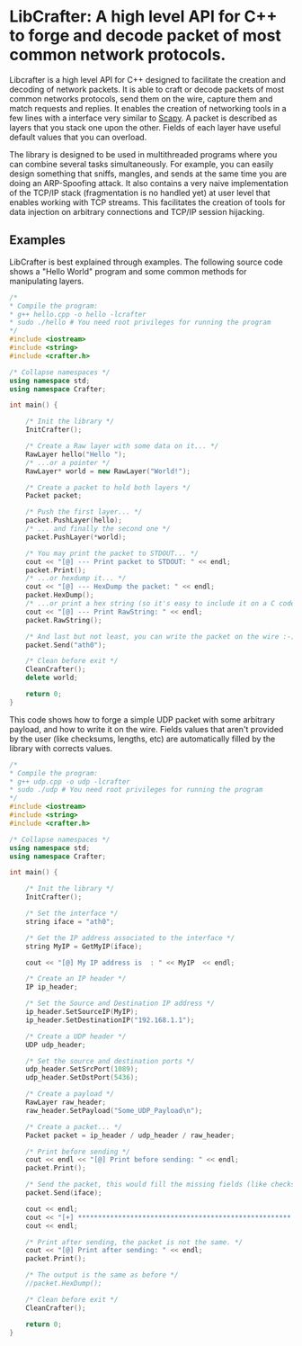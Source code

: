 LibCrafter: A high level API for C++ to forge and decode packet of most common network protocols.
==================================

Libcrafter is a high level API for C++ designed to facilitate the creation and 
decoding of network packets. It is able to craft or decode packets of most 
common networks protocols, send them on the wire, capture them and match 
requests and replies.
It enables the creation of networking tools in a few lines with a interface 
very similar to [Scapy](http://www.secdev.org/projects/scapy/). 
A packet is  described as layers that you stack one upon the other. Fields of 
each layer have useful default values that you can overload.

The library is designed to be used in multithreaded programs where you can 
combine several tasks simultaneously. For example, you can easily design 
something that sniffs, mangles, and sends at the same time you are doing 
an ARP-Spoofing attack.
It also contains a very naive implementation of the TCP/IP stack (fragmentation 
is no handled yet) at user level that enables working with TCP streams. This 
facilitates the creation of tools for data injection on arbitrary connections 
and TCP/IP session hijacking. 

Examples
--------

LibCrafter is best explained through examples. The following source code
shows a "Hello World" program and some common methods for manipulating layers.

```c++
/*
* Compile the program:
* g++ hello.cpp -o hello -lcrafter
* sudo ./hello # You need root privileges for running the program
*/
#include <iostream>
#include <string>
#include <crafter.h>

/* Collapse namespaces */
using namespace std;
using namespace Crafter;

int main() {

	/* Init the library */
	InitCrafter();

	/* Create a Raw layer with some data on it... */
	RawLayer hello("Hello ");
	/* ...or a pointer */
	RawLayer* world = new RawLayer("World!");

	/* Create a packet to hold both layers */
	Packet packet;

	/* Push the first layer... */
	packet.PushLayer(hello);
	/* ... and finally the second one */
	packet.PushLayer(*world);

	/* You may print the packet to STDOUT... */
	cout << "[@] --- Print packet to STDOUT: " << endl;
	packet.Print();
	/* ...or hexdump it... */
	cout << "[@] --- HexDump the packet: " << endl;
	packet.HexDump();
	/* ...or print a hex string (so it's easy to include it on a C code, or whatever). */
	cout << "[@] --- Print RawString: " << endl;
	packet.RawString();

	/* And last but not least, you can write the packet on the wire :-) */
	packet.Send("ath0");

	/* Clean before exit */
	CleanCrafter();
	delete world;

	return 0;
}
```
  
This code shows how to forge a simple UDP packet with some arbitrary payload, 
and how to write it on the wire. Fields values that aren't provided by the user
(like checksums, lengths, etc) are automatically filled by the library with
corrects values. 

```c++
/*
* Compile the program:
* g++ udp.cpp -o udp -lcrafter
* sudo ./udp # You need root privileges for running the program
*/
#include <iostream>
#include <string>
#include <crafter.h>

/* Collapse namespaces */
using namespace std;
using namespace Crafter;

int main() {

	/* Init the library */
	InitCrafter();

	/* Set the interface */
	string iface = "ath0";

	/* Get the IP address associated to the interface */
	string MyIP = GetMyIP(iface);

	cout << "[@] My IP address is  : " << MyIP  << endl;

	/* Create an IP header */
	IP ip_header;

	/* Set the Source and Destination IP address */
	ip_header.SetSourceIP(MyIP);
	ip_header.SetDestinationIP("192.168.1.1");

	/* Create a UDP header */
	UDP udp_header;

	/* Set the source and destination ports */
	udp_header.SetSrcPort(1089);
	udp_header.SetDstPort(5436);

	/* Create a payload */
	RawLayer raw_header;
	raw_header.SetPayload("Some_UDP_Payload\n");

	/* Create a packet... */
	Packet packet = ip_header / udp_header / raw_header;

	/* Print before sending */
	cout << endl << "[@] Print before sending: " << endl;
	packet.Print();

	/* Send the packet, this would fill the missing fields (like checksum, length, etc) */
	packet.Send(iface);

	cout << endl;
	cout << "[+] ***************************************************** [+]" << endl;
	cout << endl;

	/* Print after sending, the packet is not the same. */
	cout << "[@] Print after sending: " << endl;
	packet.Print();

	/* The output is the same as before */
	//packet.HexDump();

	/* Clean before exit */
	CleanCrafter();

	return 0;
}
```
